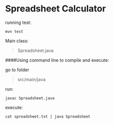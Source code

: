# Spreadsheet Calculator

running test:
```
mvn test
```

Main class:

> Spreadsheet.java
 
####Using command line to compile and execute:

go to folder  

> src/main/java

run: 
```
javac Spreadsheet.java
```

execute: 
```
cat spreadsheet.txt | java Spreadsheet
```
